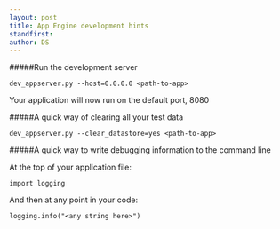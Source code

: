 ```yaml
---
layout: post
title: App Engine development hints
standfirst: 
author: DS
---
```


#####Run the development server

    dev_appserver.py --host=0.0.0.0 <path-to-app>

Your application will now run on the default port, 8080

#####A quick way of clearing all your test data

    dev_appserver.py --clear_datastore=yes <path-to-app>

#####A quick way to write debugging information to the command line

At the top of your application file:

    import logging

And then at any point in your code:

    logging.info("<any string here>")

